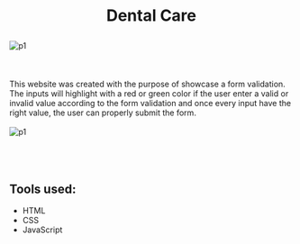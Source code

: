 # <p align="center">Dental Care</p>

![p1](https://user-images.githubusercontent.com/100097970/216989237-c4c3e6b1-0dc5-468e-aabc-d1181acb10b9.png)
<br></br>
<br></br>
This website was created with the purpose of showcase a form validation. The inputs will highlight with a red or green color if the user enter a valid or invalid value according to the form validation and once every input have the right value, the user can properly submit the form.
<br></br>
![p1](https://user-images.githubusercontent.com/100097970/216992616-11d0382c-a3db-411c-9242-6540c901a8a1.gif)
<br></br>
<br></br>
## Tools used:
* HTML
* CSS
* JavaScript 
